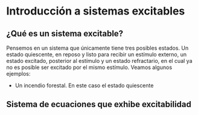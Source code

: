 # Introducción a sistemas excitables

## ¿Qué es un sistema excitable?

Pensemos en un sistema que únicamente tiene tres posibles estados. Un estado quiescente, en reposo y listo para recibir un estímulo externo, un estado excitado, posterior al estímulo y un estado refractario, en el cual ya no es posible ser excitado por el mismo estímulo. Veamos algunos ejemplos:

* Un incendio forestal. En este caso el estado quiescente



## Sistema de ecuaciones que exhibe excitabilidad


